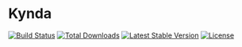 # Kynda

<a href="https://github.com/nickfairchild/kynda/actions"><img src="https://github.com/nickfairchild/kynda/workflows/tests/badge.svg" alt="Build Status"></a>
<a href="https://packagist.org/packages/nickfairchild/kynda"><img src="https://img.shields.io/packagist/dt/nickfairchild/kynda?style=flat-square" alt="Total Downloads"></a>
<a href="https://packagist.org/packages/nickfairchild/kynda"><img src="https://img.shields.io/packagist/v/nickfairchild/kynda?style=flat-square" alt="Latest Stable Version"></a>
<a href="https://packagist.org/packages/nickfairchild/kynda"><img src="https://img.shields.io/packagist/l/nickfairchild/kynda?style=flat-square" alt="License"></a>

